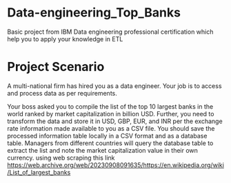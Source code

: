 # Data-engineering_Top_Banks
Basic project from IBM Data engineering professional certification which help you to apply your knowledge in ETL
# Project Scenario
A multi-national firm has hired you as a data engineer. Your job is to access and process data as per requirements.

Your boss asked you to compile the list of the top 10 largest banks in the world ranked by market capitalization in billion USD. Further, you need to transform the data and store it in USD, GBP, EUR, and INR per the exchange rate information made available to you as a CSV file. You should save the processed information table locally in a CSV format and as a database table. Managers from different countries will query the database table to extract the list and note the market capitalization value in their own currency.
using web scraping 
this link https://web.archive.org/web/20230908091635/https://en.wikipedia.org/wiki/List_of_largest_banks
